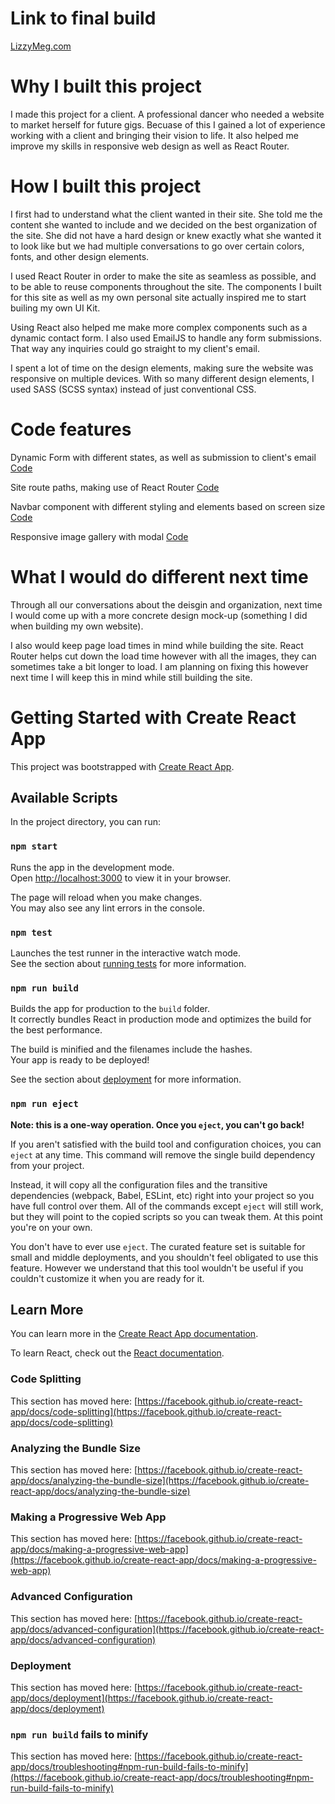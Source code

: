 # Link to final build
[LizzyMeg.com](https://lizzymeg.com/)

# Why I built this project 
I made this project for a client. A professional dancer who needed a website to market herself for future gigs. 
Becuase of this I gained a lot of experience working with a client and bringing their vision to life. 
It also helped me improve my skills in responsive web design as well as React Router.

# How I built this project 
I first had to understand what the client wanted in their site. She told me the content she wanted to include and we decided on the best organization of the site. She did not have a hard design or knew exactly what she wanted it to look like but we had multiple conversations to go over certain colors, fonts, and other design elements. 

I used React Router in order to make the site as seamless as possible, and to be able to reuse components throughout the site. The components I built for this site as well as my own personal site actually inspired me to start builing my own UI Kit. 

Using React also helped me make more complex components such as a dynamic contact form. I also used EmailJS to handle any form submissions. That way any inquiries could go straight to my client's email. 

I spent a lot of time on the design elements, making sure the website was responsive on multiple devices. With so many different design elements, I used SASS (SCSS syntax) instead of just conventional CSS. 

# Code features
Dynamic Form with different states, as well as submission to client's email [Code](https://github.com/scoops52/LizzyMeg/blob/9e71e2ec35b0f6df68b645d13429fb050654198b/src/pages/Contact/Form/Form.jsx)

Site route paths, making use of React Router [Code](https://github.com/scoops52/LizzyMeg/blob/62c365502c37167e50f21f1fff66a95a12ad9181/src/App.js)

Navbar component with different styling and elements based on screen size [Code](https://github.com/scoops52/LizzyMeg/tree/main/src/components/Navbar)

Responsive image gallery with modal [Code](https://github.com/scoops52/LizzyMeg/blob/62c365502c37167e50f21f1fff66a95a12ad9181/src/pages/Media/Gallery/Gallery.jsx)

# What I would do different next time 
Through all our conversations about the deisgin and organization, next time I would come up with a more concrete design mock-up (something I did when building my own website).

I also would keep page load times in mind while building the site. React Router helps cut down the load time however with all the images, they can sometimes take a bit longer to load. I am planning on fixing this however next time I will keep this in mind while still building the site.


# Getting Started with Create React App

This project was bootstrapped with [Create React App](https://github.com/facebook/create-react-app).

## Available Scripts

In the project directory, you can run:

### `npm start`

Runs the app in the development mode.\
Open [http://localhost:3000](http://localhost:3000) to view it in your browser.

The page will reload when you make changes.\
You may also see any lint errors in the console.

### `npm test`

Launches the test runner in the interactive watch mode.\
See the section about [running tests](https://facebook.github.io/create-react-app/docs/running-tests) for more information.

### `npm run build`

Builds the app for production to the `build` folder.\
It correctly bundles React in production mode and optimizes the build for the best performance.

The build is minified and the filenames include the hashes.\
Your app is ready to be deployed!

See the section about [deployment](https://facebook.github.io/create-react-app/docs/deployment) for more information.

### `npm run eject`

**Note: this is a one-way operation. Once you `eject`, you can't go back!**

If you aren't satisfied with the build tool and configuration choices, you can `eject` at any time. This command will remove the single build dependency from your project.

Instead, it will copy all the configuration files and the transitive dependencies (webpack, Babel, ESLint, etc) right into your project so you have full control over them. All of the commands except `eject` will still work, but they will point to the copied scripts so you can tweak them. At this point you're on your own.

You don't have to ever use `eject`. The curated feature set is suitable for small and middle deployments, and you shouldn't feel obligated to use this feature. However we understand that this tool wouldn't be useful if you couldn't customize it when you are ready for it.

## Learn More

You can learn more in the [Create React App documentation](https://facebook.github.io/create-react-app/docs/getting-started).

To learn React, check out the [React documentation](https://reactjs.org/).

### Code Splitting

This section has moved here: [https://facebook.github.io/create-react-app/docs/code-splitting](https://facebook.github.io/create-react-app/docs/code-splitting)

### Analyzing the Bundle Size

This section has moved here: [https://facebook.github.io/create-react-app/docs/analyzing-the-bundle-size](https://facebook.github.io/create-react-app/docs/analyzing-the-bundle-size)

### Making a Progressive Web App

This section has moved here: [https://facebook.github.io/create-react-app/docs/making-a-progressive-web-app](https://facebook.github.io/create-react-app/docs/making-a-progressive-web-app)

### Advanced Configuration

This section has moved here: [https://facebook.github.io/create-react-app/docs/advanced-configuration](https://facebook.github.io/create-react-app/docs/advanced-configuration)

### Deployment

This section has moved here: [https://facebook.github.io/create-react-app/docs/deployment](https://facebook.github.io/create-react-app/docs/deployment)

### `npm run build` fails to minify

This section has moved here: [https://facebook.github.io/create-react-app/docs/troubleshooting#npm-run-build-fails-to-minify](https://facebook.github.io/create-react-app/docs/troubleshooting#npm-run-build-fails-to-minify)
